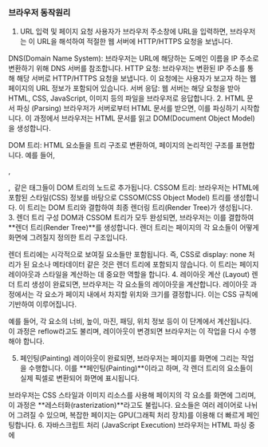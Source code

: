### 브라우저 동작원리
1. URL 입력 및 페이지 요청
사용자가 브라우저 주소창에 URL을 입력하면, 브라우저는 이 URL을 해석하여 적절한 웹 서버에 HTTP/HTTPS 요청을 보냅니다.

DNS(Domain Name System): 브라우저는 URL에 해당하는 도메인 이름을 IP 주소로 변환하기 위해 DNS 서버를 참조합니다.
HTTP 요청: 브라우저는 변환된 IP 주소를 통해 해당 서버로 HTTP/HTTPS 요청을 보냅니다. 이 요청에는 사용자가 보고자 하는 웹 페이지의 URL 정보가 포함되어 있습니다.
서버 응답: 웹 서버는 해당 요청을 받아 HTML, CSS, JavaScript, 이미지 등의 파일을 브라우저로 응답합니다.
2. HTML 문서 파싱 (Parsing)
브라우저가 서버로부터 HTML 문서를 받으면, 이를 파싱하기 시작합니다. 이 과정에서 브라우저는 HTML 문서를 읽고 DOM(Document Object Model)을 생성합니다.

DOM 트리: HTML 요소들을 트리 구조로 변환하여, 페이지의 논리적인 구조를 표현합니다. 예를 들어, <div>, <p>, <img> 같은 태그들이 DOM 트리의 노드로 추가됩니다.
CSSOM 트리: 브라우저는 HTML에 포함된 스타일(CSS) 정보를 바탕으로 CSSOM(CSS Object Model) 트리를 생성합니다. 이 트리는 DOM 트리와 결합하여 최종 렌더링 트리(Render Tree)가 생성됩니다.
3. 렌더 트리 구성
DOM과 CSSOM 트리가 모두 완성되면, 브라우저는 이를 결합하여 **렌더 트리(Render Tree)**를 생성합니다. 렌더 트리는 페이지의 각 요소들이 어떻게 화면에 그려질지 정의한 트리 구조입니다.

렌더 트리에는 시각적으로 보여질 요소들만 포함됩니다. 즉, CSS로 display: none 처리가 된 요소나 메타데이터 같은 것은 렌더 트리에 포함되지 않습니다.
이 트리는 페이지 레이아웃과 스타일을 계산하는 데 중요한 역할을 합니다.
4. 레이아웃 계산 (Layout)
렌더 트리 생성이 완료되면, 브라우저는 각 요소들의 레이아웃을 계산합니다. 레이아웃 과정에서는 각 요소가 페이지 내에서 차지할 위치와 크기를 결정합니다. 이는 CSS 규칙에 기반하여 이루어집니다.

예를 들어, 각 요소의 너비, 높이, 마진, 패딩, 위치 정보 등이 이 단계에서 계산됩니다. 이 과정은 reflow라고도 불리며, 레이아웃이 변경되면 브라우저는 이 작업을 다시 수행해야 합니다.

5. 페인팅(Painting)
레이아웃이 완료되면, 브라우저는 페이지를 화면에 그리는 작업을 수행합니다. 이를 **페인팅(Painting)**이라고 하며, 각 렌더 트리의 요소들이 실제 픽셀로 변환되어 화면에 표시됩니다.

브라우저는 CSS 스타일과 이미지 리소스를 사용해 페이지의 각 요소를 화면에 그리며, 이 과정은 **레스터화(rasterization)**라고도 불립니다.
요소들은 여러 레이어로 나뉘어 그려질 수 있으며, 복잡한 페이지는 GPU(그래픽 처리 장치)를 이용해 더 빠르게 페인팅합니다.
6. 자바스크립트 처리 (JavaScript Execution)
브라우저는 HTML 파싱 중에 <script> 태그를 만나면 자바스크립트를 실행합니다. 자바스크립트는 브라우저의 JavaScript 엔진(예: V8 엔진)에서 실행됩니다.

JavaScript 엔진: 브라우저는 자바스크립트 엔진을 사용하여 자바스크립트 코드를 실행하고, DOM을 조작하거나 데이터를 처리합니다.
비동기 처리: 자바스크립트는 비동기로 동작할 수 있기 때문에, AJAX 요청이나 이벤트 처리와 같은 작업들은 브라우저가 페이지 렌더링을 계속할 수 있도록 백그라운드에서 처리됩니다.
자바스크립트는 페이지의 동적 동작을 담당하며, 사용자와의 상호작용에 중요한 역할을 합니다.

7. 사용자 상호작용 및 업데이트
브라우저는 렌더링된 페이지에 대한 사용자 입력(클릭, 스크롤, 입력 등)을 처리하며, 이러한 상호작용에 따라 페이지를 업데이트합니다. JavaScript는 이 상호작용을 감지하고, DOM 또는 CSSOM을 조작하여 페이지를 동적으로 변경할 수 있습니다.